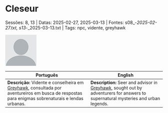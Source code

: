 
# Cleseur

Sessões: 8, 13 | Datas: 2025-02-27, 2025-03-13 | Fontes: s08_-_2025-02-27.txt, s13_-_2025-03-13.txt | Tags: npc, vidente, greyhawk

![Cleseur](docs/assets/npc/npc_blank.png)

| Português | English |
|-----------|---------|
| **Descrição:** Vidente e conselheira em [Greyhawk](cidade_de_greyhawk.md), consultada por aventureiros em busca de respostas para enigmas sobrenaturais e lendas urbanas. | **Description:** Seer and advisor in [Greyhawk](cidade_de_greyhawk.md), sought out by adventurers for answers to supernatural mysteries and urban legends. |

